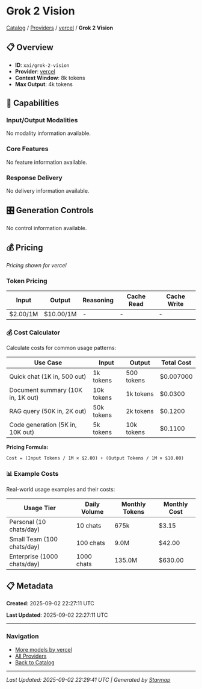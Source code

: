 # Grok 2 Vision
  
[Catalog](../../../../..) / [Providers](../../../..) / [vercel](../../..) / **Grok 2 Vision**


## 📋 Overview
  
- **ID**: `xai/grok-2-vision`
- **Provider**: [vercel](../)
- **Context Window**: 8k tokens
- **Max Output**: 4k tokens
  
## 🎯 Capabilities
  
### Input/Output Modalities
  
No modality information available.
  
### Core Features
  
No feature information available.
  
### Response Delivery
  
No delivery information available.
  
## 🎛️ Generation Controls
  
No control information available.
  
## 💰 Pricing
  
*Pricing shown for vercel*
  
  
### Token Pricing
  
| Input | Output | Reasoning | Cache Read | Cache Write |
|---------|---------|---------|---------|---------|
| $2.00/1M | $10.00/1M | - | - | - |

  
### 💰 Cost Calculator
  
Calculate costs for common usage patterns:
  
  
| Use Case | Input | Output | Total Cost |
|---------|---------|---------|---------|
| Quick chat (1K in, 500 out) | 1k tokens | 500 tokens | $0.007000 |
| Document summary (10K in, 1K out) | 10k tokens | 1k tokens | $0.0300 |
| RAG query (50K in, 2K out) | 50k tokens | 2k tokens | $0.1200 |
| Code generation (5K in, 10K out) | 5k tokens | 10k tokens | $0.1100 |

  
**Pricing Formula:**
  
```
Cost = (Input Tokens / 1M × $2.00) + (Output Tokens / 1M × $10.00)
```
  
### 📊 Example Costs
  
Real-world usage examples and their costs:
  
  
| Usage Tier | Daily Volume | Monthly Tokens | Monthly Cost |
|---------|---------|---------|---------|
| Personal (10 chats/day) | 10 chats | 675k | $3.15 |
| Small Team (100 chats/day) | 100 chats | 9.0M | $42.00 |
| Enterprise (1000 chats/day) | 1000 chats | 135.0M | $630.00 |

  
## 📋 Metadata
  
**Created**: 2025-09-02 22:27:11 UTC
  
**Last Updated**: 2025-09-02 22:27:11 UTC
  
  
---
  
  
### Navigation

- [More models by vercel](../)
- [All Providers](../../../../../providers)
- [Back to Catalog](../../../../..)


---
_Last Updated: 2025-09-02 22:29:41 UTC | Generated by [Starmap](https://github.com/agentstation/starmap)_

